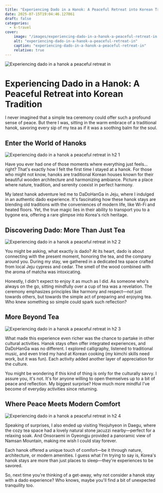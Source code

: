 ```yaml
---
title: "Experiencing Dado in a Hanok: A Peaceful Retreat into Korean Tradition"
date: 2025-07-15T19:04:46.127861
draft: false
categories:
  - k-travel
cover:
    image: "/images/experiencing-dado-in-a-hanok-a-peaceful-retreat-in.webp"
    alt: "experiencing-dado-in-a-hanok-a-peaceful-retreat-in"
    caption: "experiencing-dado-in-a-hanok-a-peaceful-retreat-in"
    relative: true
---
```

![Experiencing dado in a hanok a peaceful retreat in](/images/experiencing-dado-in-a-hanok-a-peaceful-retreat-in.webp)

# Experiencing Dado in a Hanok: A Peaceful Retreat into Korean Tradition

I never imagined that a simple tea ceremony could offer such a profound sense of peace. But there I was, sitting in the warm embrace of a traditional hanok, savoring every sip of my tea as if it was a soothing balm for the soul.

## Enter the World of Hanoks

![Experiencing dado in a hanok a peaceful retreat in h2 1](/images/experiencing-dado-in-a-hanok-a-peaceful-retreat-in-h2-1.webp)


Have you ever had one of those moments where everything just feels... right? That's exactly how I felt the first time I stayed at a hanok. For those who might not know, hanoks are traditional Korean houses known for their beautiful wooden architecture and harmonizing ambiance. Picture a place where nature, tradition, and serenity coexist in perfect harmony.

My latest hanok adventure led me to DaDoHanGa in Jeju, where I indulged in an authentic dado experience. It's fascinating how these hanok stays are blending old traditions with the conveniences of modern life, like Wi-Fi and heated floors. Yet, the true magic lies in their ability to transport you to a bygone era, offering a rare glimpse into Korea's rich heritage.

## Discovering Dado: More Than Just Tea

![Experiencing dado in a hanok a peaceful retreat in h2 2](/images/experiencing-dado-in-a-hanok-a-peaceful-retreat-in-h2-2.webp)


You might be asking, what exactly is dado? At its heart, dado is about connecting with the present moment, honoring the tea, and the company around you. During my stay, we gathered in a dedicated tea space crafted from local Jeju cypress and cedar. The smell of the wood combined with the aroma of matcha was intoxicating.

Honestly, I didn't expect to enjoy it as much as I did. As someone who's always on the go, sitting mindfully over a cup of tea was a revelation. The ceremony emphasizes principles like harmony and respect—not just towards others, but towards the simple act of preparing and enjoying tea. Who knew something so simple could spark such reflection?

## More Beyond Tea

![Experiencing dado in a hanok a peaceful retreat in h2 3](/images/experiencing-dado-in-a-hanok-a-peaceful-retreat-in-h2-3.webp)


What made this experience even richer was the chance to partake in other cultural activities. Hanok stays often offer integrated experiences, and DaDoHanGa was no different. I explored calligraphy, listened to traditional music, and even tried my hand at Korean cooking (my kimchi skills need work, but it was fun). Each activity added another layer of appreciation for the culture.

You might be wondering if this kind of thing is only for the culturally savvy. I assure you, it's not. It's for anyone willing to open themselves up to a bit of peace and reflection. My biggest surprise? How much more mindful I've become of everyday activities since returning.

## Where Peace Meets Modern Comfort

![Experiencing dado in a hanok a peaceful retreat in h2 4](/images/experiencing-dado-in-a-hanok-a-peaceful-retreat-in-h2-4.webp)


Speaking of surprises, I also ended up visiting Yeojuhyeon in Daegu, where the cozy tea space had a lovely natural stone jacuzzi nearby—perfect for a relaxing soak. And Onsoraemi in Gyeongju provided a panoramic view of Namsan Mountain, making me wish I could stay forever.

Each hanok offered a unique touch of comfort—be it through nature, architecture, or modern amenities. I guess what I'm trying to say is, Korea's hanok stays are more than just places to sleep—they're experiences to be savored.

So, next time you're thinking of a get-away, why not consider a hanok stay with a dado experience? Who knows, maybe you'll find a bit of unexpected tranquility too.
